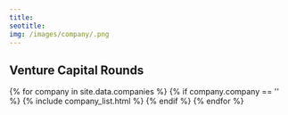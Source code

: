 ```yaml
---
title: 
seotitle: 
img: /images/company/.png
---
```




## Venture Capital Rounds

{% for company in site.data.companies %}
{% if company.company == '' %}
{% include company_list.html %}
{% endif %}
{% endfor %}